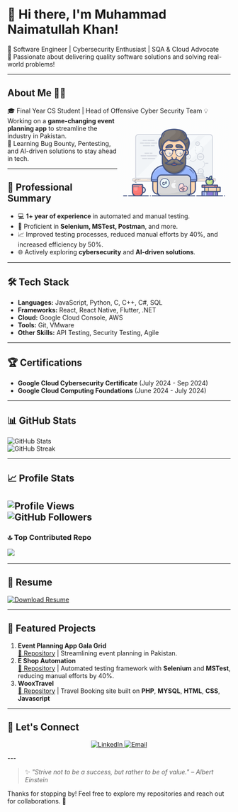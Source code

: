 # 👋 Hi there, I'm Muhammad Naimatullah Khan! 

🚀 Software Engineer | Cybersecurity Enthusiast | SQA & Cloud Advocate  
🌟 Passionate about delivering quality software solutions and solving real-world problems!

---

## About Me 🧑‍💻  
🎓 Final Year CS Student | Head of Offensive Cyber Security Team  <img align="right" style="width:16rem; height:auto" src="https://raw.githubusercontent.com/Elanza-48/Elanza-48/41a4790484e268102dfdab2b7c59d440d3ffafab/resources/img/geek.gif"/>
💡 Working on a **game-changing event planning app** to streamline the industry in Pakistan.  
🎯 Learning Bug Bounty, Pentesting, and AI-driven solutions to stay ahead in tech.

---

## 🌟 Professional Summary  
- 💻 **1+ year of experience** in automated and manual testing.  
- 🔧 Proficient in **Selenium, MSTest, Postman**, and more.  
- 📈 Improved testing processes, reduced manual efforts by 40%, and increased efficiency by 50%.  
- 🌐 Actively exploring **cybersecurity** and **AI-driven solutions**.

---

## 🛠️ Tech Stack  
- **Languages:** JavaScript, Python, C, C++, C#, SQL 
- **Frameworks:** React, React Native, Flutter, .NET  
- **Cloud:** Google Cloud Console, AWS  
- **Tools:** Git, VMware  
- **Other Skills:** API Testing, Security Testing, Agile 
---

## 🏆 Certifications  
- **Google Cloud Cybersecurity Certificate** (July 2024 - Sep 2024)  
- **Google Cloud Computing Foundations** (June 2024 - July 2024)

---

## 📊 GitHub Stats  
![GitHub Stats](https://github-readme-stats.vercel.app/api?username=Cyber-Naimo&show_icons=true&theme=radical)  
![GitHub Streak](https://streak-stats.demolab.com/?user=Cyber-Naimo)  

---

## 📈 Profile Stats  
![Profile Views](https://komarev.com/ghpvc/?username=Cyber-Naimo&color=blue)  
![GitHub Followers](https://img.shields.io/github/followers/Cyber-Naimo?style=social)  
---

### 🔝 Top Contributed Repo
![](https://github-contributor-stats.vercel.app/api?username=Cyber-Naimo&limit=5&theme=tokyonight&combine_all_yearly_contributions=true)

--- 

## 📄 Resume  
[![Download Resume](https://img.shields.io/badge/Download-Resume-blue?style=flat-square)](https://github.com/Cyber-Naimo/Cyber-Naimo/blob/main/Muhammad_Naimatullah_Khan_SQA.pdf)  

---
## 🌟 Featured Projects  
1. **Event Planning App Gala Grid**  
   [🔗 Repository](https://github.com/Cyber-Naimo/Galagrid) | Streamlining event planning in Pakistan.  
2. **E Shop Automation**  
   [🔗 Repository](https://github.com/Cyber-Naimo/Magneto) | Automated testing framework with **Selenium** and **MSTest**, reducing manual efforts by 40%.  
3. **WooxTravel**  
   [🔗 Repository](https://github.com/Cyber-Naimo/WooxTravel) | Travel Booking site built on **PHP**, **MYSQL**, **HTML**, **CSS**, **Javascript**  

---

## 🤝 Let's Connect  

<p align="center">
  <a href="https://www.linkedin.com/in/muhammad-naimatullah-khan/">
    <img src="https://img.shields.io/badge/-LinkedIn-blue?style=flat-square&logo=linkedin&logoColor=white" alt="LinkedIn">
  </a>
  <a href="mailto:muhammadnaimatullahkhan99@gmail.com">
    <img src="https://img.shields.io/badge/-Email-red?style=flat-square&logo=gmail&logoColor=white" alt="Email">
  </a>
</p>
---

> ✨ *"Strive not to be a success, but rather to be of value." – Albert Einstein*  

Thanks for stopping by! Feel free to explore my repositories and reach out for collaborations. 🚀

